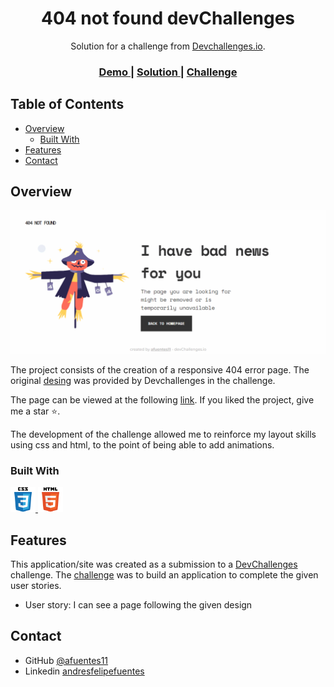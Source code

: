 <!-- Please update value in the {}  -->

<h1 align="center">404 not found devChallenges</h1>

<div align="center">
   Solution for a challenge from  <a href="http://devchallenges.io" target="_blank">Devchallenges.io</a>.
</div>

<div align="center">
  <h3>
    <a href="https://afuentes11.github.io/404-not-found-devChallenges/">
      Demo
    </a>
    <span> | </span>
    <a href="https://devchallenges.io/solutions/Np5whjkIevNIbNYR27FC">
      Solution
    </a>
    <span> | </span>
    <a href="https://devchallenges.io/challenges/wBunSb7FPrIepJZAg0sY">
      Challenge
    </a>
  </h3>
</div>

<!-- TABLE OF CONTENTS -->

## Table of Contents

- [Overview](#overview)
  - [Built With](#built-with)
- [Features](#features)
- [Contact](#contact)

<!-- OVERVIEW -->

## Overview
![screenshot](https://github.com/afuentes11/404-not-found-devChallenges/blob/master/img/web.gif)

The project consists of the creation of a responsive 404 error page. The original [desing]( https://www.figma.com/embed?embed_host=astra&amp;url=https%3A%2F%2Fwww.figma.com%2Ffile%2FQeKWLNhB13zDjJzqR22TKE%2F404-page%3Fnode-id%3D0%253A1&amp;chrome=DOCUMENTATION) was provided by Devchallenges in the challenge.

The page can be viewed at the following [link](https://afuentes11.github.io/404-not-found-devChallenges/). If you liked the project, give me a star ⭐.

The development of the challenge allowed me to reinforce my layout skills using css and html, to the point of being able to add animations.

### Built With

<!-- This section should list any major frameworks that you built your project using. Here are a few examples.-->

<p align="left"> <a href="https://www.w3schools.com/css/" target="_blank" rel="noreferrer"> <img src="https://raw.githubusercontent.com/devicons/devicon/master/icons/css3/css3-original-wordmark.svg" alt="css3" width="40" height="40"/> </a>
  <a href="https://www.w3.org/html/" target="_blank" rel="noreferrer"> <img src="https://raw.githubusercontent.com/devicons/devicon/master/icons/html5/html5-original-wordmark.svg" alt="html5" width="40" height="40"/> </a> </p>


## Features

<!-- List the features of your application or follow the template. Don't share the figma file here :) -->

This application/site was created as a submission to a [DevChallenges](https://devchallenges.io/challenges) challenge. The [challenge](https://devchallenges.io/challenges/wBunSb7FPrIepJZAg0sY) was to build an application to complete the given user stories.

 - User story: I can see a page following the given design


## Contact

- GitHub [@afuentes11](https://github.com/afuentes11)
- Linkedin [andresfelipefuentes](https://www.linkedin.com/in/andresfuentesmartinez/)
